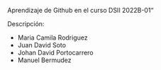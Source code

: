 
Aprendizaje de Github en el curso DSII 2022B-01“

Descripción: 
* Maria Camila Rodriguez 
* Juan David Soto
* Johan David Portocarrero
* Manuel Bermudez
